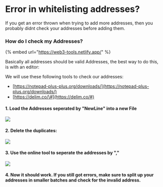 # Error in whitelisting addresses?

If you get an error thrown when trying to add more addresses, then you probably didnt check your addresses before adding them.

### How do I check my Addresses?

{% embed url="https://web3-tools.netlify.app/" %}

Basically all addresses should be valid Addresses, the best way to do this, is with an editor:

We will use these following tools to check our addresses:

* [https://notepad-plus-plus.org/downloads/](https://notepad-plus-plus.org/downloads/)
* [https://delim.co/\#](https://delim.co/#)

#### 1. Load the Addresses seperated by "NewLine" into a new File 

![](../../../.gitbook/assets/image%20%2835%29.png)

#### 2. Delete the duplicates:

![](../../../.gitbook/assets/image%20%287%29.png)

#### 3. Use the online tool to seperate the addresses by ","

![](../../../.gitbook/assets/image%20%2821%29.png)

#### 4. Now it should work. If you still got errors, make sure to split up your addresses in smaller batches and check for the invalid address.


